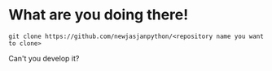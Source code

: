# What are you doing there!

```
git clone https://github.com/newjasjanpython/<repository name you want to clone>
```

Can't you develop it?
